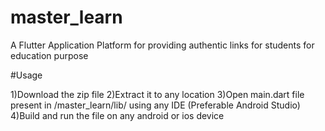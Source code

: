 # master_learn

A Flutter Application Platform for providing authentic links for students for education purpose

#Usage
 
1)Download the zip file
2)Extract it to any location
3)Open main.dart file present in /master_learn/lib/ using any IDE  (Preferable Android Studio)
4)Build and run the file on any android or ios device

